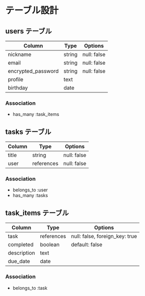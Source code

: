 # テーブル設計

## users テーブル

| Column             | Type   | Options     |
| ------------------ | ------ | ----------- |
| nickname           | string | null: false |
| email              | string | null: false |
| encrypted_password | string | null: false |
| profile            | text   |             |
| birthday           | date   |             |

### Association

- has_many :task_items

## tasks テーブル

| Column | Type       | Options     |
| ------ | ---------- | ----------- |
| title  | string     | null: false |
| user   | references | null: false |

### Association

- belongs_to :user
- has_many :tasks

## task_items テーブル

| Column      | Type       | Options                        |
| ----------- | ---------- | ------------------------------ |
| task        | references | null: false, foreign_key: true |
| completed   | boolean    | default: false                 |
| description | text       |                                |
| due_date    | date       |                                |

### Association

- belongs_to :task
